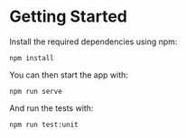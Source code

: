 # Getting Started

Install the required dependencies using npm:

```
npm install
```

You can then start the app with:

```
npm run serve
```

And run the tests with:

```
npm run test:unit
```
